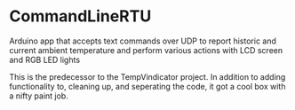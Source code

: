 # CommandLineRTU
Arduino app that accepts text commands over UDP to report historic and current ambient temperature and perform various actions with LCD screen and RGB LED lights

This is the predecessor to the TempVindicator project. In addition to adding functionality to, cleaning up, and seperating the code, it got a cool box with a nifty paint job.
